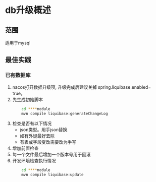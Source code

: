 # db升级概述

## 范围

适用于mysql

## 最佳实践

### 已有数据库

1. nacos打开数据升级项, 升级完成后建议关掉
   spring.liquibase.enabled= true。
1. 先生成初始脚本
    ```bash
        cd ****module
        mvn compile liquibase:generateChangeLog
    ```
1. 检查是否有以下情况
    - json类型。用手json替换
    - 如有外键最好去除
    - 有表或字段变改需要改为手写
1. 增加前置检查
1. 每一个文件最后增加一个版本号用于回滚
1. 开发环境检查执行情况
    ```bash
        cd ****module
        mvn compile liquibase:update
    ```
